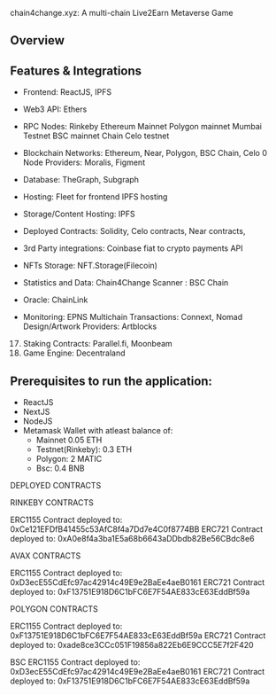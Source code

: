 chain4change.xyz: A multi-chain  Live2Earn Metaverse Game

## Overview

## Features & Integrations

- Frontend: ReactJS, IPFS
- Web3 API: Ethers
- RPC Nodes: Rinkeby
              Ethereum Mainnet
              Polygon mainnet
              Mumbai Testnet
              BSC mainnet Chain
              Celo testnet

- Blockchain Networks: Ethereum, Near, Polygon, BSC Chain, Celo
0 Node Providers: Moralis, Figment
- Database: TheGraph, Subgraph
- Hosting: Fleet for frontend IPFS hosting 
- Storage/Content Hosting: IPFS
- Deployed Contracts: Solidity, Celo contracts, Near contracts,
- 3rd Party integrations: Coinbase fiat to crypto payments API
- NFTs Storage: NFT.Storage(Filecoin)
- Statistics and Data: Chain4Change Scanner : BSC Chain
- Oracle: ChainLink
- Monitoring: EPNS
 Multichain Transactions: Connext, Nomad
 Design/Artwork Providers: Artblocks
17. Staking Contracts: Parallel.fi, Moonbeam
18. Game Engine: Decentraland




## Prerequisites to run the application:

- ReactJS
- NextJS
- NodeJS
- Metamask Wallet with atleast balance of: 
  - Mainnet 0.05 ETH
  - Testnet(Rinkeby): 0.3 ETH
  - Polygon: 2 MATIC
  - Bsc: 0.4 BNB

DEPLOYED CONTRACTS

RINKEBY CONTRACTS

ERC1155 Contract deployed to: 0xCe121EFDfB41455c53AfC8f4a7Dd7e4C0f8774BB
ERC721 Contract deployed to: 0xA0e8f4a3ba1E5a68b6643aDDbdb82Be56CBdc8e6

AVAX CONTRACTS

ERC1155 Contract deployed to: 0xD3ecE55CdEfc97ac42914c49E9e2BaEe4aeB0161
ERC721 Contract deployed to: 0xF13751E918D6C1bFC6E7F54AE833cE63EddBf59a

POLYGON CONTRACTS

ERC1155 Contract deployed to: 0xF13751E918D6C1bFC6E7F54AE833cE63EddBf59a
ERC721 Contract deployed to: 0xade8ce3CCc051F19856a822Eb6E9CCC5E7f2F420


BSC
ERC1155 Contract deployed to: 0xD3ecE55CdEfc97ac42914c49E9e2BaEe4aeB0161
ERC721 Contract deployed to: 0xF13751E918D6C1bFC6E7F54AE833cE63EddBf59a
